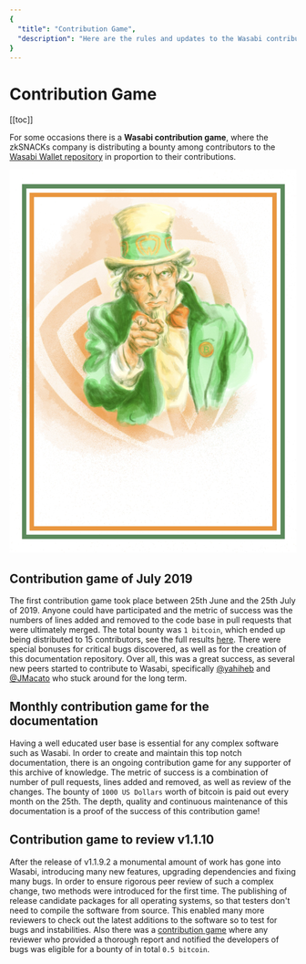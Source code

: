 ```yaml
---
{
  "title": "Contribution Game",
  "description": "Here are the rules and updates to the Wasabi contribution game, a bounty program for all Wasabikas. This is the Wasabi documentation, an archive of knowledge about the open-source, non-custodial and privacy-focused Bitcoin wallet for desktop."
}
---
```


# Contribution Game

[[toc]]

For some occasions there is a **Wasabi contribution game**, where the zkSNACKs company is distributing a bounty among contributors to the [Wasabi Wallet repository](https://github.com/zkSNACKs/WalletWasabi) in proportion to their contributions.

![](/ContributionGame.png)

## Contribution game of July 2019

The first contribution game took place between 25th June and the 25th July of 2019.
Anyone could have participated and the metric of success was the numbers of lines added and removed to the code base in pull requests that were ultimately merged.
The total bounty was `1 bitcoin`, which ended up being distributed to 15 contributors, see the full results [here](https://github.com/zkSNACKs/WalletWasabi/issues/2016).
There were special bonuses for critical bugs discovered, as well as for the creation of this documentation repository.
Over all, this was a great success, as several new peers started to contribute to Wasabi, specifically [@yahiheb](https://github.com/yahiheb) and [@JMacato](https://github.com/jmacato) who stuck around for the long term.

## Monthly contribution game for the documentation

Having a well educated user base is essential for any complex software such as Wasabi.
In order to create and maintain this top notch documentation, there is an ongoing contribution game for any supporter of this archive of knowledge.
The metric of success is a combination of number of pull requests, lines added and removed, as well as review of the changes.
The bounty of `1000 US Dollars` worth of bitcoin is paid out every month on the 25th.
The depth, quality and continuous maintenance of this documentation is a proof of the success of this contribution game!

## Contribution game to review v1.1.10

After the release of v1.1.9.2 a monumental amount of work has gone into Wasabi, introducing many new features, upgrading dependencies and fixing many bugs.
In order to ensure rigorous peer review of such a complex change, two methods were introduced for the first time.
The publishing of release candidate packages for all operating systems, so that testers don't need to compile the software from source.
This enabled many more reviewers to check out the latest additions to the software so to test for bugs and instabilities.
Also there was a [contribution game](https://github.com/zkSNACKs/WalletWasabi/issues/2631) where any reviewer who provided a thorough report and notified the developers of bugs was eligible for a bounty of in total `0.5 bitcoin`.
